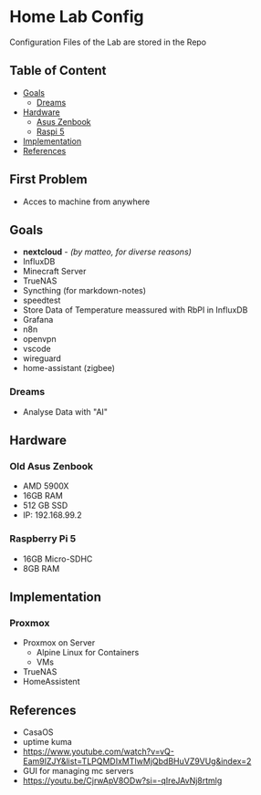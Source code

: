# Home Lab Config

Configuration Files of the Lab are stored in the Repo

## Table of Content

- [Goals](#goals)
  - [Dreams](#dreams)
- [Hardware](#hardware)
  - [Asus Zenbook](#old-asus-zenbook)
  - [ Raspi 5](#raspberry-pi-5)
- [Implementation](#implementation)
- [References](#references)

## First Problem

- Acces to machine from anywhere

## Goals

- **nextcloud** - _(by matteo, for diverse reasons)_
- InfluxDB
- Minecraft Server
- TrueNAS
- Syncthing (for markdown-notes)
- speedtest
- Store Data of Temperature meassured with RbPI in InfluxDB
- Grafana
- n8n
- openvpn
- vscode
- wireguard
- home-assistant (zigbee)

### Dreams

- Analyse Data with "AI"

## Hardware

### Old Asus Zenbook

- AMD 5900X
- 16GB RAM
- 512 GB SSD
- IP: 192.168.99.2

### Raspberry Pi 5

- 16GB Micro-SDHC
- 8GB RAM

## Implementation

### Proxmox

- Proxmox on Server
  - Alpine Linux for Containers
  - VMs
- TrueNAS
- HomeAssistent

## References

- CasaOS
- uptime kuma
- https://www.youtube.com/watch?v=vQ-Eam9IZJY&list=TLPQMDIxMTIwMjQbdBHuVZ9VUg&index=2
- GUI for managing mc servers
- https://youtu.be/CjrwApV8ODw?si=-qIreJAvNj8rtmlg
